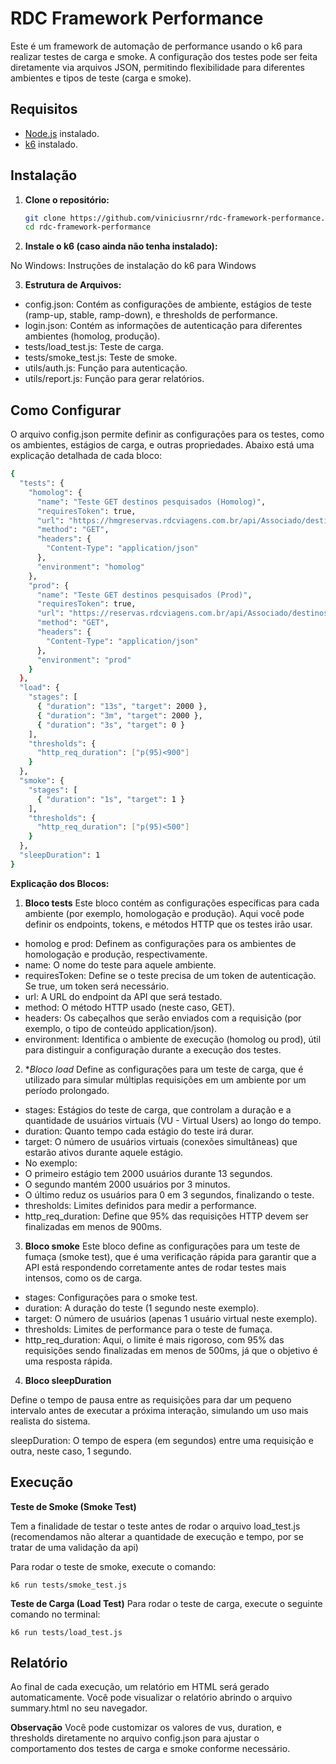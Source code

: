# RDC Framework Performance

Este é um framework de automação de performance usando o k6 para realizar testes de carga e smoke. A configuração dos testes pode ser feita diretamente via arquivos JSON, permitindo flexibilidade para diferentes ambientes e tipos de teste (carga e smoke).

## Requisitos

- [Node.js](https://nodejs.org/) instalado.
- [k6](https://k6.io/) instalado.

## Instalação

1. **Clone o repositório:**
   ```bash
   git clone https://github.com/viniciusrnr/rdc-framework-performance.git
   cd rdc-framework-performance
   
2. **Instale o k6 (caso ainda não tenha instalado):**

No Windows:
Instruções de instalação do k6 para Windows

3. **Estrutura de Arquivos:**

- config.json: Contém as configurações de ambiente, estágios de teste (ramp-up, stable, ramp-down), e thresholds de performance.
- login.json: Contém as informações de autenticação para diferentes ambientes (homolog, produção).
- tests/load_test.js: Teste de carga.
- tests/smoke_test.js: Teste de smoke.
- utils/auth.js: Função para autenticação.
- utils/report.js: Função para gerar relatórios.


## Como Configurar

O arquivo config.json permite definir as configurações para os testes, como os ambientes, estágios de carga, e outras propriedades. Abaixo está uma explicação detalhada de cada bloco:

```bash
{
  "tests": {
    "homolog": {
      "name": "Teste GET destinos pesquisados (Homolog)",
      "requiresToken": true,
      "url": "https://hmgreservas.rdcviagens.com.br/api/Associado/destinosPesquisados",
      "method": "GET",
      "headers": {
        "Content-Type": "application/json"
      },
      "environment": "homolog"
    },
    "prod": {
      "name": "Teste GET destinos pesquisados (Prod)",
      "requiresToken": true,
      "url": "https://reservas.rdcviagens.com.br/api/Associado/destinosPesquisados",
      "method": "GET",
      "headers": {
        "Content-Type": "application/json"
      },
      "environment": "prod"
    }
  },
  "load": {
    "stages": [
      { "duration": "13s", "target": 2000 },
      { "duration": "3m", "target": 2000 },
      { "duration": "3s", "target": 0 }
    ],
    "thresholds": {
      "http_req_duration": ["p(95)<900"]
    }
  },
  "smoke": {
    "stages": [
      { "duration": "1s", "target": 1 }
    ],
    "thresholds": {
      "http_req_duration": ["p(95)<500"]
    }
  },
  "sleepDuration": 1
}

```
**Explicação dos Blocos:**
1. **Bloco tests**
Este bloco contém as configurações específicas para cada ambiente (por exemplo, homologação e produção). Aqui você pode definir os endpoints, tokens, e métodos HTTP que os testes irão usar.

- homolog e prod: Definem as configurações para os ambientes de homologação e produção, respectivamente.
- name: O nome do teste para aquele ambiente.
- requiresToken: Define se o teste precisa de um token de autenticação. Se true, um token será necessário.
- url: A URL do endpoint da API que será testado.
- method: O método HTTP usado (neste caso, GET).
- headers: Os cabeçalhos que serão enviados com a requisição (por exemplo, o tipo de conteúdo application/json).
- environment: Identifica o ambiente de execução (homolog ou prod), útil para distinguir a configuração durante a execução dos testes.

2. **Bloco load*
Define as configurações para um teste de carga, que é utilizado para simular múltiplas requisições em um ambiente por um período prolongado.

- stages: Estágios do teste de carga, que controlam a duração e a quantidade de usuários virtuais (VU - Virtual Users) ao longo do tempo.
- duration: Quanto tempo cada estágio do teste irá durar.
- target: O número de usuários virtuais (conexões simultâneas) que estarão ativos durante aquele estágio.
- No exemplo:
- O primeiro estágio tem 2000 usuários durante 13 segundos.
- O segundo mantém 2000 usuários por 3 minutos.
- O último reduz os usuários para 0 em 3 segundos, finalizando o teste.
- thresholds: Limites definidos para medir a performance.
- http_req_duration: Define que 95% das requisições HTTP devem ser finalizadas em menos de 900ms.
3. **Bloco smoke**
Este bloco define as configurações para um teste de fumaça (smoke test), que é uma verificação rápida para garantir que a API está respondendo corretamente antes de rodar testes mais intensos, como os de carga.

- stages: Configurações para o smoke test.
- duration: A duração do teste (1 segundo neste exemplo).
- target: O número de usuários (apenas 1 usuário virtual neste exemplo).
- thresholds: Limites de performance para o teste de fumaça.
- http_req_duration: Aqui, o limite é mais rigoroso, com 95% das requisições sendo finalizadas em menos de 500ms, já que o objetivo é uma resposta rápida.

4. **Bloco sleepDuration**

Define o tempo de pausa entre as requisições para dar um pequeno intervalo antes de executar a próxima interação, simulando um uso mais realista do sistema.

sleepDuration: O tempo de espera (em segundos) entre uma requisição e outra, neste caso, 1 segundo.

## Execução

**Teste de Smoke (Smoke Test)**

Tem a finalidade de testar o teste antes de rodar o arquivo load_test.js (recomendamos não alterar a quantidade de execução e tempo, por se tratar de uma validação da api)

Para rodar o teste de smoke, execute o comando:
```
k6 run tests/smoke_test.js
```

**Teste de Carga (Load Test)**
Para rodar o teste de carga, execute o seguinte comando no terminal:
```
k6 run tests/load_test.js
```

## Relatório
Ao final de cada execução, um relatório em HTML será gerado automaticamente. 
Você pode visualizar o relatório abrindo o arquivo summary.html no seu navegador.


**Observação**
Você pode customizar os valores de vus, duration, e thresholds diretamente no arquivo config.json para ajustar o comportamento dos testes de carga e smoke conforme necessário.
